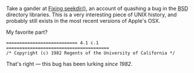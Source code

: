 Take a gander at <a href="http://www.vnode.ch/fixing_seekdir">Fixing seekdir()</a>, an account of quashing a bug in the <acronym title="Berkley Software Distribution">BSD</acronym> directory libraries.  This is a very interesting piece of UNIX history, and probably still exists in the most recent versions of Apple's OSX.

My favorite part?

    =========================== 4.1 c.1 =======================================
    /* Copyright (c) 1982 Regents of the University of California */

That's right &mdash; this bug has been lurking <em>since 1982</em>.
